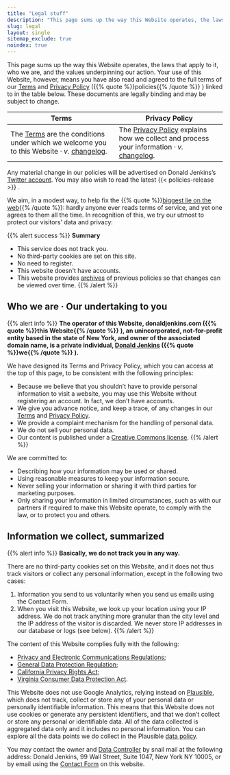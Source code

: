 ```yaml
---
title: "Legal stuff"
description: "This page sums up the way this Website operates, the laws that apply to it, who we are, and the values underpinning our action."
slug: legal
layout: single
sitemap_exclude: true
noindex: true
---
```


This page sums up the way this Website operates, the laws that apply to it, who we are, and the values underpinning our action. Your use of this Website, however, means you have also read and agreed to the full terms of our [Terms](/policies/terms/) and [Privacy Policy](/policies/privacy/) ({{% quote %}}policies{{% /quote %}} ) linked to in the table below. These documents are legally binding and may be subject to change.

| Terms                                                                                                                                                                               | Privacy Policy                                                                                                                                                                          |
| ----------------------------------------------------------------------------------------------------------------------------------------------------------------------------------- | --------------------------------------------------------------------------------------------------------------------------------------------------------------------------------------- |
| The [Terms](/policies/terms/) are the conditions under which we welcome you to this Website &#183; _v._ [changelog](https://documentation.donaldjenkins.com/docs/changelog/terms/). | The [Privacy Policy](/policies/privacy/) explains how we collect and process your information &#183; _v._ [changelog](https://documentation.donaldjenkins.com/docs/changelog/privacy/). |

Any material change in our policies will be advertised on Donald Jenkins’s [Twitter account](https://www.twitter.com/donaldjenkins). You may also wish to read the latest {{< policies-release >}} .

We aim, in a modest way, to help fix the {{% quote %}}[biggest lie on the web](https://tosdr.org/en/about){{% /quote %}}: hardly anyone ever reads terms of service, and yet one agrees to them all the time. In recognition of this, we try our utmost to protect our visitors' data and privacy:

{{% alert success %}}
**Summary**

- This service does not track you.
- No third-party cookies are set on this site.
- No need to register.
- This website doesn't have accounts.
- This website provides [archives](https://documentation.donaldjenkins.com/) of previous policies so that changes can be viewed over time.
  {{% /alert %}}

## Who we are · Our undertaking to you

{{% alert info %}}
**The operator of this Website, donaldjenkins.com ({{% quote %}}this Website{{% /quote %}} ), an unincorporated, not-for-profit entity based in the state of New York, and owner of the associated domain name, is a private individual, [Donald Jenkins](https://www.twitter.com/donaldjenkins) ({{% quote %}}we{{% /quote %}} ).**

We have designed its Terms and Privacy Policy, which you can access at the top of this page, to be consistent with the following principles:

- Because we believe that you shouldn’t have to provide personal information to visit a website, you may use this Website without registering an account. In fact, we don’t have accounts.
- We give you advance notice, and keep a trace, of any changes in our [Terms](https://documentation.donaldjenkins.com/docs/changelog/terms/) and [Privacy Policy](https://documentation.donaldjenkins.com/docs/changelog/privacy/).
- We provide a complaint mechanism for the handling of personal data.
- We do not sell your personal data.
- Our content is published under a [Creative Commons license](https://creativecommons.org/licenses/).
  {{% /alert %}}

We are committed to:

- Describing how your information may be used or shared.
- Using reasonable measures to keep your information secure.
- Never selling your information or sharing it with third parties for marketing purposes.
- Only sharing your information in limited circumstances, such as with our partners if required to make this Website operate, to comply with the law, or to protect you and others.

## Information we collect, summarized

{{% alert info %}}
**Basically, we do not track you in any way.**

There are no third-party cookies set on this Website, and it does not thus track visitors or collect any personal information, except in the following two cases:

1. Information you send to us voluntarily when you send us emails using the Contact Form.
2. When you visit this Website, we look up your location using your IP address. We do not track anything more granular than the city level and the IP address of the visitor is discarded. We never store IP addresses in our database or logs (see below).
   {{% /alert %}}

The content of this Website complies fully with the following:

- [Privacy and Electronic Communications Regulations](https://www.legislation.gov.uk/uksi/2003/2426/contents/made);
- [General Data Protection Regulation](https://gdpr.eu/);
- [California Privacy Rights Act](https://oag.ca.gov/privacy/ccpa);
- [Virginia Consumer Data Protection Act](https://www.oag.state.va.us/consumer-protection/files/tips-and-info/Virginia-Consumer-Data-Protection-Act-Summary-2-2-23.pdf).

This Website does not use Google Analytics, relying instead on [Plausible](https://plausible.io/), which does not track, collect or store any of your personal data or personally identifiable information. This means that this Website does not use cookies or generate any persistent identifiers, and that we don’t collect or store any personal or identifiable data. All of the data collected is aggregated data only and it includes no personal information. You can explore all the data points we do collect in the Plausible [data policy](https://plausible.io/data-policy).

You may contact the owner and [Data Controller](https://iapp.org/resources/article/data-controller/) by snail mail at the following address: Donald Jenkins, 99 Wall Street, Suite 1047, New York NY 10005, or by email using the [Contact Form](/contact) on this website.

